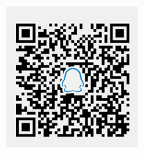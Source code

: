 </br> <div align="center"><img src="https://github.com/CyC2018/CS-Notes/raw/master/other/group1.png" width="300px"></div> </br>